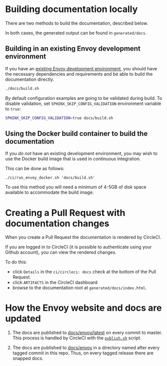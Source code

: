 # Building documentation locally

There are two methods to build the documentation, described below.

In both cases, the generated output can be found in `generated/docs`.

## Building in an existing Envoy development environment

If you have an [existing Envoy development environment](https://github.com/envoyproxy/envoy/tree/master/bazel#quick-start-bazel-build-for-developers), you should have the necessary dependencies and requirements and be able to build the documentation directly.

```bash
./docs/build.sh
```

By default configuration examples are going to be validated during build. To disable validation,
set `SPHINX_SKIP_CONFIG_VALIDATION` environment variable to `true`:

```bash
SPHINX_SKIP_CONFIG_VALIDATION=true docs/build.sh
```

## Using the Docker build container to build the documentation

If you *do not* have an existing development environment, you may wish to use the Docker build
image that is used in continuous integration.

This can be done as follows:

```
./ci/run_envoy_docker.sh 'docs/build.sh'
```

To use this method you will need a minimum of 4-5GB of disk space available to accommodate the build image.

# Creating a Pull Request with documentation changes

When you create a Pull Request the documentation is rendered by CircleCI.

If you are logged in to CircleCI (it is possible to authenticate using your Github account), you can view
the rendered changes.

To do this:
- click `Details` in the `ci/circleci: docs` check at the bottom of the Pull Request.
- click `ARTIFACTS` in the CircleCI dashboard
- browse to the documentation root at `generated/docs/index.html`.

# How the Envoy website and docs are updated

1. The docs are published to [docs/envoy/latest](https://github.com/envoyproxy/envoyproxy.github.io/tree/master/docs/envoy/latest)
   on every commit to master. This process is handled by CircleCI with the
  [`publish.sh`](https://github.com/envoyproxy/envoy/blob/master/docs/publish.sh) script.

2. The docs are published to [docs/envoy](https://github.com/envoyproxy/envoyproxy.github.io/tree/master/docs/envoy)
   in a directory named after every tagged commit in this repo. Thus, on every tagged release there
   are snapped docs.
